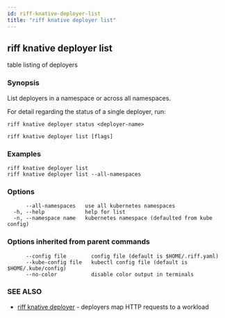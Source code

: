 ```yaml
---
id: riff-knative-deployer-list
title: "riff knative deployer list"
---
```

## riff knative deployer list

table listing of deployers

### Synopsis

List deployers in a namespace or across all namespaces.

For detail regarding the status of a single deployer, run:

    riff knative deployer status <deployer-name>

```
riff knative deployer list [flags]
```

### Examples

```
riff knative deployer list
riff knative deployer list --all-namespaces
```

### Options

```
      --all-namespaces   use all kubernetes namespaces
  -h, --help             help for list
  -n, --namespace name   kubernetes namespace (defaulted from kube config)
```

### Options inherited from parent commands

```
      --config file        config file (default is $HOME/.riff.yaml)
      --kube-config file   kubectl config file (default is $HOME/.kube/config)
      --no-color           disable color output in terminals
```

### SEE ALSO

* [riff knative deployer](riff_knative_deployer.md)	 - deployers map HTTP requests to a workload


